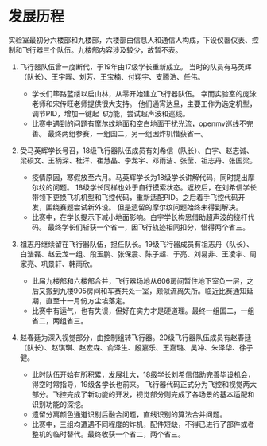 # 发展历程
实验室最初分六楼部和九楼部，六楼部由信息人和通信人构成，下设仪器仪表、控制和飞行器三个队伍。九楼部内容涉及较少，故暂不表。 
1. 飞行器队伍曾一度断代，于19年由17级学长重新成立。 当时的队员有马英辉（队长）、王宇晖、刘芳、王宝楠、付翔宇、支腾浩、任伟。 
   - 学长们筚路蓝缕以启山林，从零开始建立飞行器队伍。 幸而实验室的庞泳老师和宋传旺老师提供很大支持。
   他们通宵达旦，主要工作为选定机型，调节PID，增加一键起飞功能，尝试超声波和巡线。 
   - 比赛中遇到的问题有摩尔纹地面和空白地面干扰光流，openmv巡线不完善。 最终两组参赛，一组国二，另一组因炸机惜获省一。

2. 受马英辉学长号召，18级飞行器队伍成员有刘希信（队长）、白宇、赵志诚、梁硕文、王柄深、杜洋、崔慧晶、李龙宇、邓雨洁、张莹、祖志丹、张国梁。
   - 疫情原因，寒假放至六月。马英辉学长为18级学长讲解代码，同时提出摩尔纹的问题。
   18级学长同样也处于自行摸索状态。返校后，在刘希信学长带领下更换飞机机型和飞控代码，重新适配PID。之后着手飞控代码开发，围绕赛题尝试新外设。
   但是遗留的摩尔纹问题始终未得到解决。
   - 比赛中，在学长提示下减小地面影响。白宇学长构思借助超声波的绕杆代码。
   最终学长们斩获一个省一，因飞行轨迹相同扣分，惜得两个省三。
3. 祖志丹继续留在飞行器队伍，担任队长。19级飞行器成员有祖志丹（队长）、白浩磊、赵云龙一组、段玉鹏、张保震、陈子超、于亮、刘易非、王凌宇、周家亮、巩景轩、韩雨欣。
   - 此届九楼部和六楼部合并，飞行器场地从606房间暂住地下室负一层，之后又搬到九楼905房间和车赛共处一室，颇似流离失所。临近比赛通知延期，直至十一月份方尘埃落定。
   - 比赛中有运气，也有失误，但好在实力才是硬道理。最终一组国二，一组省二，两组省三。
4. 赵春廷为深入视觉部分，由控制组转飞行器。20级飞行器队伍成员有赵春廷（队长）、赵琪琪、赵宏森、俞泽生、殷嘉乐、王嘉璐、吴冲、朱泽华、徐子健。
   - 此时队伍开始有所积累，发展壮大，18级学长刘希信借助完善毕设机会，得空时常指导，19级各学长也前来。
   飞行器代码正式分为飞控和视觉两大部分。飞控完成了新功能的开发，视觉部分则完成了各场景的基本适配和识别功能的深挖。
   - 遗留分离颜色通道识别后融合问题，直线识别的算法合并问题。
   - 比赛中，三组均遭遇不同程度的炸机，配件短缺，不得已进行了部件或者整机的临时替代。最终收获一个省二，两个省三。
